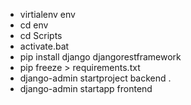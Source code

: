 -   virtialenv env
-   cd env
-   cd Scripts
-   activate.bat
-   pip install django djangorestframework
-   pip freeze > requirements.txt
-   django-admin startproject backend .
-   django-admin startapp frontend
